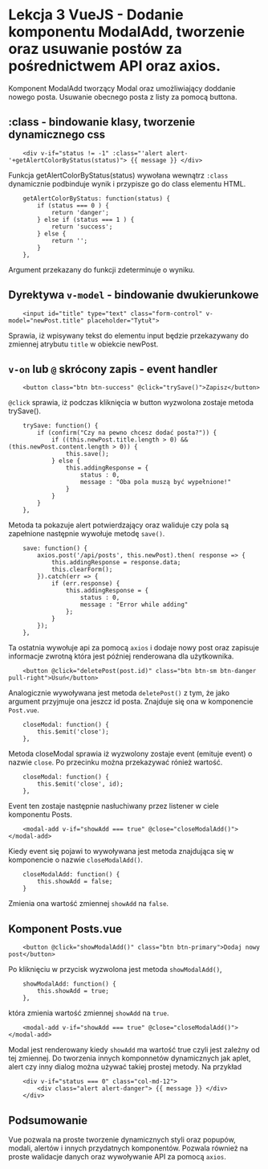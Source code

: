 # Lekcja 3 VueJS - Dodanie komponentu ModalAdd, tworzenie oraz usuwanie postów za pośrednictwem API oraz axios.

Komponent ModalAdd tworzący Modal oraz umożliwiający doddanie nowego posta. 
Usuwanie obecnego posta z listy za pomocą buttona.

## :class - bindowanie klasy, tworzenie dynamicznego css

```
    <div v-if="status != -1" :class="'alert alert-'+getAlertColorByStatus(status)"> {{ message }} </div>
```
Funkcja getAlertColorByStatus(status) wywołana wewnątrz `:class` dynamicznie podbinduje wynik i przypisze go do class elementu HTML.

```
    getAlertColorByStatus: function(status) {
        if (status === 0 ) {
            return 'danger';
        } else if (status === 1 ) {
            return 'success';
        } else {
            return '';
        }
    },
```
Argument przekazany do funkcji zdeterminuje o wyniku.

## Dyrektywa `v-model` - bindowanie dwukierunkowe

```
    <input id="title" type="text" class="form-control" v-model="newPost.title" placeholder="Tytuł">
```

Sprawia, iż wpisywany tekst do elementu input będzie przekazywany do zmiennej atrybutu `title` w obiekcie newPost.


## `v-on` lub `@` skrócony zapis - event handler

```
    <button class="btn btn-success" @click="trySave()">Zapisz</button>
```

`@click` sprawia, iż podczas kliknięcia w button wyzwolona zostaje metoda trySave().

```
    trySave: function() {
        if (confirm("Czy na pewno chcesz dodać posta?")) {
            if ((this.newPost.title.length > 0) && (this.newPost.content.length > 0)) {
                this.save();
            } else {
                this.addingResponse = {
                    status : 0,
                    message : "Oba pola muszą być wypełnione!"
                }
            }
        }
    },
```

Metoda ta pokazuje alert potwierdzający oraz waliduje czy pola są zapełnione następnie wywołuje metodę `save()`.

```
    save: function() {
        axios.post('/api/posts', this.newPost).then( response => {
            this.addingResponse = response.data;
            this.clearForm();
        }).catch(err => {
            if (err.response) {
                this.addingResponse = {
                    status : 0,
                    message : "Error while adding"
                };
            }
        });
    },
```
Ta ostatnia wywołuje api za pomocą `axios` i dodaje nowy post oraz zapisuje informacje zwrotną która jest później renderowana dla użytkownika.

```
    <button @click="deletePost(post.id)" class="btn btn-sm btn-danger pull-right">Usuń</button>
```

Analogicznie wywoływana jest metoda `deletePost()` z tym, że jako argument przyjmuje ona jeszcz id posta.
Znajduje się ona w komponencie `Post.vue`.

```
    closeModal: function() {
        this.$emit('close');
    },
```

Metoda closeModal sprawia iż wyzwolony zostaje event (emituje event) o nazwie `close`. Po przecinku można przekazywać rónież wartość.

```
    closeModal: function() {
        this.$emit('close', id);
    },
```

Event ten zostaje następnie nasłuchiwany przez listener w ciele komponentu Posts.

```
    <modal-add v-if="showAdd === true" @close="closeModalAdd()"></modal-add>
```

Kiedy event się pojawi to wywoływana jest metoda znajdująca się w komponencie o nazwie `closeModalAdd()`.

```
    closeModalAdd: function() {
        this.showAdd = false;
    }
```

Zmienia ona wartość zmiennej `showAdd` na `false`.

## Komponent Posts.vue

```
    <button @click="showModalAdd()" class="btn btn-primary">Dodaj nowy post</button>
```

Po kliknięciu w przycisk wyzwolona jest metoda `showModalAdd()`,

```
    showModalAdd: function() {
        this.showAdd = true;
    },
```

która zmienia wartość zmiennej `showAdd` na `true`.

```
    <modal-add v-if="showAdd === true" @close="closeModalAdd()"></modal-add>
```

Modal jest renderowany kiedy `showAdd` ma wartość true czyli jest zależny od tej zmiennej.
Do tworzenia innych komponnetów dynamicznych jak aplet, alert czy inny dialog można używać takiej prostej metody.
Na przykład

```
    <div v-if="status === 0" class="col-md-12">
        <div class="alert alert-danger"> {{ message }} </div>
    </div>
```

## Podsumowanie

Vue pozwala na proste tworzenie dynamicznych styli oraz popupów, modali, alertów i innych przydatnych komponentów.
Pozwala również na proste walidacje danych oraz wywoływanie API za pomocą `axios`.
